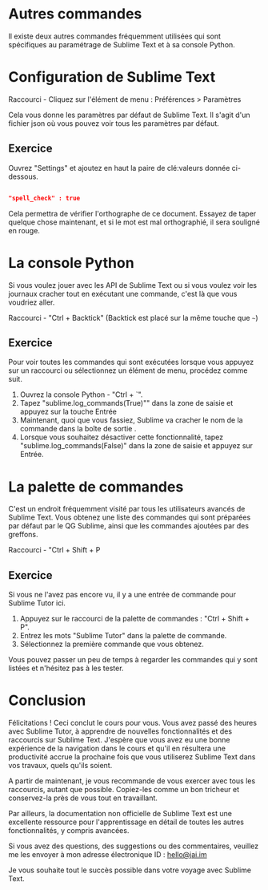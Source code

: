 Autres commandes
================

Il existe deux autres commandes fréquemment utilisées qui sont spécifiques au
paramétrage de Sublime Text et à sa console Python.


Configuration de Sublime Text
=============================

Raccourci - Cliquez sur l'élément de menu : Préférences > Paramètres

Cela vous donne les paramètres par défaut de Sublime Text. Il s'agit d'un
fichier json où vous pouvez voir tous les paramètres par défaut.


Exercice
---------

Ouvrez "Settings" et ajoutez en haut la paire de clé:valeurs donnée ci-dessous.

```Json

"spell_check" : true

```

Cela permettra de vérifier l'orthographe de ce document. Essayez de taper 
quelque chose maintenant, et si le mot est mal orthographié, il sera souligné 
en rouge.


La console Python
=================

Si vous voulez jouer avec les API de Sublime Text ou si vous voulez voir les
journaux cracher tout en exécutant une commande, c'est là que vous voudriez 
aller.

Raccourci - "Ctrl + Backtick" (Backtick est placé sur la même touche que `~`)


Exercice
---------

Pour voir toutes les commandes qui sont exécutées lorsque vous appuyez sur un
raccourci ou sélectionnez un élément de menu, procédez comme suit.

1. Ouvrez la console Python - "Ctrl + `".
2. Tapez "sublime.log_commands(True)"" dans la zone de saisie et appuyez sur la 
   touche Entrée
3. Maintenant, quoi que vous fassiez, Sublime va cracher le nom de la commande
   dans la boîte de sortie .
4. Lorsque vous souhaitez désactiver cette fonctionnalité, tapez
   "sublime.log_commands(False)" dans la zone de saisie et appuyez sur Entrée.


La palette de commandes
=======================

C'est un endroit fréquemment visité par tous les utilisateurs avancés de 
Sublime Text. Vous obtenez une liste des commandes qui sont préparées par 
défaut par le QG Sublime, ainsi que les commandes ajoutées par des greffons.

Raccourci - "Ctrl + Shift + P


Exercice
---------

Si vous ne l'avez pas encore vu, il y a une entrée de commande pour Sublime 
Tutor ici.

1. Appuyez sur le raccourci de la palette de commandes : "Ctrl + Shift + P".
2. Entrez les mots "Sublime Tutor" dans la palette de commande.
3. Sélectionnez la première commande que vous obtenez.

Vous pouvez passer un peu de temps à regarder les commandes qui y sont listées 
et n'hésitez pas à les tester.


Conclusion
==========

Félicitations ! Ceci conclut le cours pour vous. Vous avez passé des heures 
avec Sublime Tutor, à apprendre de nouvelles fonctionnalités et des raccourcis 
sur Sublime Text. J'espère que vous avez eu une bonne expérience de la 
navigation dans le cours et qu'il en résultera une productivité accrue la 
prochaine fois que vous utiliserez Sublime Text dans vos travaux, quels qu'ils 
soient.

A partir de maintenant, je vous recommande de vous exercer avec tous les 
raccourcis, autant que possible. Copiez-les comme un bon tricheur et 
conservez-la près de vous tout en travaillant.

Par ailleurs, la documentation non officielle de Sublime Text est une 
excellente ressource pour l'apprentissage en détail de toutes les autres fonctionnalités, y compris avancées.

Si vous avez des questions, des suggestions ou des commentaires, veuillez me les envoyer à mon adresse électronique ID : hello@jai.im

Je vous souhaite tout le succès possible dans votre voyage avec Sublime Text.
